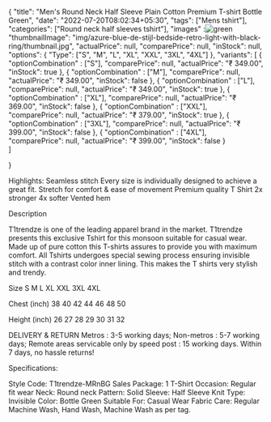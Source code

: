 {
    "title": "Men's Round Neck Half Sleeve Plain Cotton Premium T-shirt Bottle Green",
    "date": "2022-07-20T08:02:34+05:30",
    "tags": ["Mens tshirt"],
    "categories": ["Round neck half sleeves tshirt"],
    "images" :![green](https://user-images.githubusercontent.com/95475055/180023351-84fe7786-241d-4c8c-a72b-80bcbf46860c.jpg)
    "thumbnailImage": "img/azure-blue-de-stijl-bedside-retro-light-with-black-ring/thumbnail.jpg",
    "actualPrice": null,
    "comparePrice": null,
    "inStock": null,
    "options": {
        "Type": ["S", "M", "L", "XL", "XXL", "3XL", "4XL"]
    },
    "variants":  [
        {
            "optionCombination" : ["S"],
            "comparePrice": null,
            "actualPrice": "₹ 349.00",
            "inStock": true
        },
        {
            "optionCombination" : ["M"],
            "comparePrice": null,
            "actualPrice": "₹ 349.00",
            "inStock": false
        },
        {
            "optionCombination" : ["L"],
            "comparePrice": null,
            "actualPrice": "₹ 349.00",
            "inStock": true
        },
        {
            "optionCombination" : ["XL"],
            "comparePrice": null,
            "actualPrice": "₹ 369.00",
            "inStock": false
        },
                        {
            "optionCombination" : ["XXL"],
            "comparePrice": null,
            "actualPrice": "₹ 379.00",
            "inStock": true
        },
        {
            "optionCombination" : ["3XL"],
            "comparePrice": null,
            "actualPrice": "₹ 399.00",
            "inStock": false
        },
        {
            "optionCombination" : ["4XL"],
            "comparePrice": null,
            "actualPrice": "₹ 399.00",
            "inStock": false
        }        
    ]

}

Highlights:
Seamless stitch
Every size is individually designed to achieve a great fit.
Stretch for comfort & ease of movement
Premium quality T Shirt
2x stronger 4x softer
Vented hem

Description

T1trendze is one of the leading apparel brand in the market.
T1trendze presents this exclusive Tshirt for this monsoon suitable for casual wear.
Made up of pure cotton this T-shirts assures to provide you with maximum comfort.
All Tshirts undergoes special sewing process ensuring invisible stitch with a contrast color inner lining.
This makes the T shirts very stylish and trendy.

Size	         S	M	L	XL	XXL	3XL	4XL

Chest (inch)	38	40	42	44	46	48	50

Height (inch)	26	27	28	29	30	31	32

DELIVERY & RETURN
Metros : 3-5 working days; Non-metros : 5-7 working days; Remote areas servicable only by speed post : 15 working days.
Within 7 days, no hassle returns!

Specifications:

Style Code: T1trendze-MRnBG
Sales Package: 1 T-Shirt
Occasion: Regular fit wear
Neck: Round neck
Pattern: Solid
Sleeve: Half Sleeve
Knit Type: Invisible
Color: Bottle Green
Suitable For: Casual Wear
Fabric Care: Regular Machine Wash, Hand Wash, Machine Wash as per tag.
